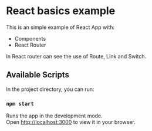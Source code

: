 # React basics example
This is an simple example of React App with:
 - Components
 - React Router

In React router can see the use of Route, Link and Switch.

## Available Scripts
In the project directory, you can run:

### `npm start`

Runs the app in the development mode.\
Open [http://localhost:3000](http://localhost:3000) to view it in your browser.
